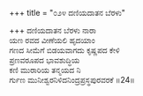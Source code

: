 +++
title = "೦೨೪ ದಣಿಯದಾತನ ಬೆರಳು"

+++
ದಣಿಯದಾತನ ಬೆರಳು ನಾರಾ  
ಯಣ ರವದ ವೀಣೆಯಲಿ ಹೃದಯಾಂ  
ಗಣದ ಸೀಮೆಗೆ ಬಿಡಯವಾಗದು ಕೃಷ್ಣಪದ ಕೇಳಿ  
ಪ್ರಣವರೂಪದ ಭಾವಶುದ್ಧಿಯ  
ಕಣಿ ಮುರಾರಿಯ ತನ್ಮಯದ ನಿ  
ರ್ಗುಣ ಮುನೀಶ್ವರನಿಳಿದನಿಂದ್ರಪ್ರಸ್ಥಪುರವರಕೆ      ॥24॥